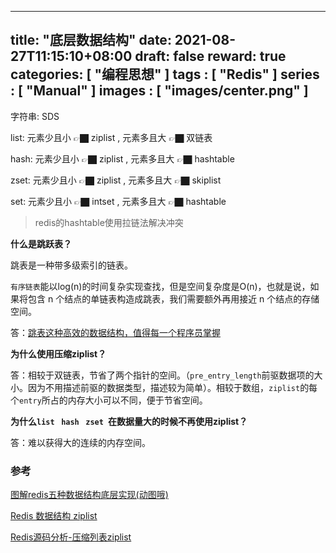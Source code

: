 
---
title: "底层数据结构"
date: 2021-08-27T11:15:10+08:00
draft: false
reward: true
categories: [
"编程思想"
]
tags : [
"Redis"
]
series : [
"Manual"
]
images : [
"images/center.png"
]
---

[comment]: <> "# 底层数据结构"

字符串:  SDS

list:  元素少且小 👉🏿  ziplist ,  元素多且大 👉🏿  双链表

hash:  元素少且小 👉🏿  ziplist ,  元素多且大 👉🏿  hashtable

zset:  元素少且小 👉🏿  ziplist ,  元素多且大 👉🏿  skiplist

set:    元素少且小 👉🏿  intset ,  元素多且大 👉🏿  hashtable

> redis的hashtable使用拉链法解决冲突

**什么是跳跃表？**

跳表是一种带多级索引的链表。

`有序链表`能以log(n)的时间复杂实现查找，但是空间复杂度是O(n)，也就是说，如果将包含 n 个结点的单链表构造成跳表，我们需要额外再用接近 n 个结点的存储空间。

答：[跳表这种高效的数据结构，值得每一个程序员掌握](https://zhuanlan.zhihu.com/p/54869087)

**为什么使用压缩ziplist？**

答：相较于双链表，节省了两个指针的空间。（`pre_entry_length`前驱数据项的大小。因为不用描述前驱的数据类型，描述较为简单）。相较于数组，`ziplist`的每个`entry`所占的内存大小可以不同，便于节省空间。

**为什么`list ` `hash ` `zset `在数据量大的时候不再使用ziplist？**

答：难以获得大的连续的内存空间。

 

### 参考

[图解redis五种数据结构底层实现(动图哦)](https://i6448038.github.io/2019/12/01/redis-data-struct/)

[Redis 数据结构 ziplist](https://wiki.jikexueyuan.com/project/redis/ziplist.html)

[Redis源码分析-压缩列表ziplist](https://segmentfault.com/a/1190000016901154)

 

